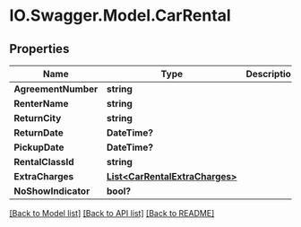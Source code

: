 # IO.Swagger.Model.CarRental
## Properties

Name | Type | Description | Notes
------------ | ------------- | ------------- | -------------
**AgreementNumber** | **string** |  | [optional] 
**RenterName** | **string** |  | [optional] 
**ReturnCity** | **string** |  | [optional] 
**ReturnDate** | **DateTime?** |  | [optional] 
**PickupDate** | **DateTime?** |  | [optional] 
**RentalClassId** | **string** |  | [optional] 
**ExtraCharges** | [**List&lt;CarRentalExtraCharges&gt;**](CarRentalExtraCharges.md) |  | [optional] 
**NoShowIndicator** | **bool?** |  | [optional] 

[[Back to Model list]](../README.md#documentation-for-models) [[Back to API list]](../README.md#documentation-for-api-endpoints) [[Back to README]](../README.md)

